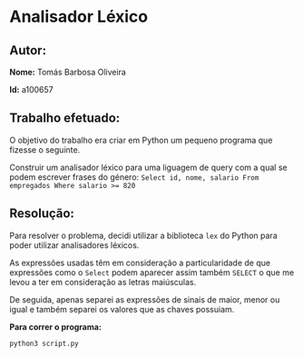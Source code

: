 # Analisador Léxico

## Autor:

**Nome:** Tomás Barbosa Oliveira

**Id:** a100657

## Trabalho efetuado:

O objetivo do trabalho era criar em Python um pequeno programa que fizesse o seguinte.

Construir um analisador léxico para uma liguagem de query com a qual se podem escrever frases do género:
`Select id, nome, salario From empregados Where salario >= 820`


## Resolução:

Para resolver o problema, decidi utilizar a biblioteca `lex` do Python para poder utilizar analisadores léxicos.

As expressões usadas têm em consideração a particularidade de que expressões como o `Select` podem aparecer assim também `SELECT` o que me levou a ter em consideração as letras maiúsculas.

De seguida, apenas separei as expressões de sinais de maior, menor ou igual e também separei os valores que as chaves possuiam.


**Para correr o programa:** 

```python3 script.py```
